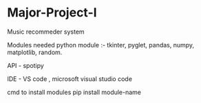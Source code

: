 # Major-Project-I


Music recommeder system 

Modules needed 
python module :- tkinter, pyglet, pandas, numpy, matplotlib, random.

API - spotipy 

IDE - VS code , microsoft visual studio code

cmd to install modules 
pip install module-name


